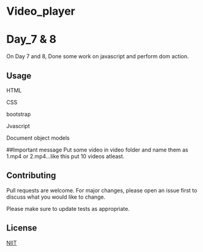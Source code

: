 # Video_player

# Day_7 & 8

On Day 7 and 8, Done some work on javascript and perform dom action.


## Usage

HTML

CSS

bootstrap

Jvascript

Document object models

##Important message
Put some video in video folder and name them as 1.mp4 or 2.mp4...like this
put 10 videos atleast.

## Contributing
Pull requests are welcome. For major changes, please open an issue first to discuss what you would like to change.

Please make sure to update tests as appropriate.

## License
[NIIT](https://www.niit.com/stackroute/)
